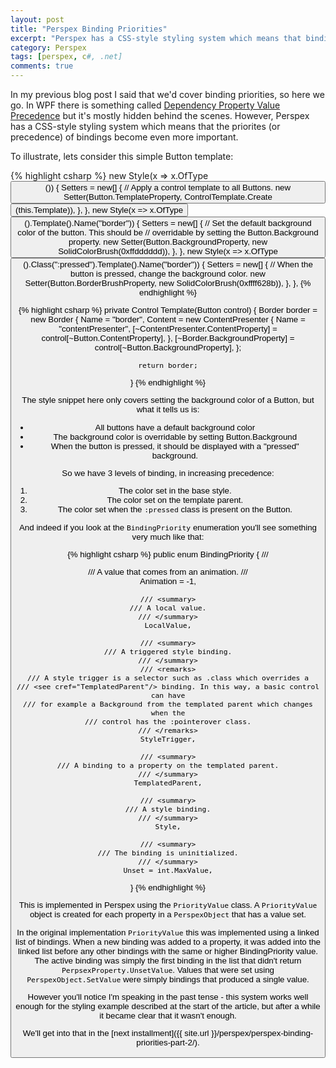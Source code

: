 ```yaml
---
layout: post
title: "Perspex Binding Priorities"
excerpt: "Perspex has a CSS-style styling system which means that binding priorites (or precedence) are very important."
category: Perspex
tags: [perspex, c#, .net]
comments: true
---
```

In my previous blog post I said that we'd cover binding priorities, so here we go. In WPF there is something called [Dependency Property Value Precedence][a9fd6f3f] but it's mostly hidden behind the scenes. However, Perspex has a CSS-style styling system which means that the priorites (or precedence) of bindings become even more important.

To illustrate, lets consider this simple Button template:


{% highlight csharp %}
new Style(x => x.OfType<Button>())
{
    Setters = new[]
    {
        // Apply a control template to all Buttons.
        new Setter(Button.TemplateProperty, ControlTemplate.Create<Button>(this.Template)),
    },
},
new Style(x => x.OfType<Button>().Template().Name("border"))
{
    Setters = new[]
    {
        // Set the default background color of the button. This should be
        // overridable by setting the Button.Background property.
        new Setter(Button.BackgroundProperty, new SolidColorBrush(0xffdddddd)),
    },
},
new Style(x => x.OfType<Button>().Class(":pressed").Template().Name("border"))
{
    Setters = new[]
    {
        // When the button is pressed, change the background color.
        new Setter(Button.BorderBrushProperty, new SolidColorBrush(0xffff628b)),
    },
},
{% endhighlight %}

{% highlight csharp %}
private Control Template(Button control)
{
    Border border = new Border
    {
        Name = "border",
        Content = new ContentPresenter
        {
            Name = "contentPresenter",
            [~ContentPresenter.ContentProperty] = control[~Button.ContentProperty],
        },
        [~Border.BackgroundProperty] = control[~Button.BackgroundProperty],
    };

    return border;
}
{% endhighlight %}

The style snippet here only covers setting the background color of a Button, but what it tells us is:

- All buttons have a default background color
- The background color is overridable by setting Button.Background
- When the button is pressed, it should be displayed with a "pressed" background.

So we have 3 levels of binding, in increasing precedence:

1. The color set in the base style.
2. The color set on the template parent.
3. The color set when the `:pressed` class is present on the Button.

And indeed if you look at the `BindingPriority` enumeration you'll see something very much like that:

{% highlight csharp %}
public enum BindingPriority
{
    /// <summary>
    /// A value that comes from an animation.
    /// </summary>
    Animation = -1,

    /// <summary>
    /// A local value.
    /// </summary>
    LocalValue,

    /// <summary>
    /// A triggered style binding.
    /// </summary>
    /// <remarks>
    /// A style trigger is a selector such as .class which overrides a
    /// <see cref="TemplatedParent"/> binding. In this way, a basic control can have
    /// for example a Background from the templated parent which changes when the
    /// control has the :pointerover class.
    /// </remarks>
    StyleTrigger,

    /// <summary>
    /// A binding to a property on the templated parent.
    /// </summary>
    TemplatedParent,

    /// <summary>
    /// A style binding.
    /// </summary>
    Style,

    /// <summary>
    /// The binding is uninitialized.
    /// </summary>
    Unset = int.MaxValue,
}
{% endhighlight %}

This is implemented in Perspex using the `PriorityValue` class. A `PriorityValue` object is created for each property in a `PerspexObject` that has a value set.

In the original implementation `PriorityValue` this was implemented using a linked list of bindings. When a new binding was added to a property, it was added into the linked list before any other bindings with the same or higher BindingPriority value. The active binding was simply the first binding in the list that didn't return `PerpsexProperty.UnsetValue`. Values that were set using `PerspexObject.SetValue` were simply bindings that produced a single value.

However you'll notice I'm speaking in the past tense - this system works well enough for the styling example described at the start of the article, but after a while it became clear that it wasn't enough.

We'll get into that in the [next installment]({{ site.url }}/perspex/perspex-binding-priorities-part-2/).

[a9fd6f3f]: https://msdn.microsoft.com/en-us/library/ms743230%28v=vs.110%29.aspx "Dependency Property Value Precedence"
